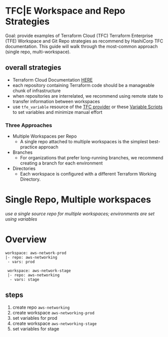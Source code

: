 # TFC|E Workspace and Repo Strategies

Goal: provide examples of Terraform Cloud (TFC) Terraform Enterprise (TFE) Workspace and Git Repo strategies as recommend by HashiCorp TFC documentation. This guide will walk through the most-common approach (single repo, multi-workspace).

## overall strategies

- Terraform Cloud Documentation [HERE](https://www.terraform.io/docs/cloud/workspaces/repo-structure.html)
- each repository containing Terraform code should be a manageable chunk of infrastructure
- when repositories are interrelated, we recommend using remote state to transfer information between workspaces
- use `tfe_variable` resource of the [TFC provider](https://www.terraform.io/docs/providers/tfe/r/variable.html) or these [Variable Scripts](https://github.com/hashicorp/terraform-guides/tree/master/operations/variable-scripts) to set variables and minimize manual effort

### Three Approaches

- Multiple Workspaces per Repo
  - A single repo attached to multiple workspaces is the simplest best-practice approach
- Branches
  - For organizations that prefer long-running branches, we recommend creating a branch for each environment
- Directories
  - Each workspace is configured with a different Terraform Working Directory.

# Single Repo, Multiple workspaces

_use a single source repo for multiple workspaces; environments are set using variables_

# Overview

```
workspace: aws-network-prod
|- repo: aws-networking
 - vars: prod
```

```
 workspace: aws-network-stage
 |- repo: aws-networking
  - vars: stage
```

## steps

  1. create repo `aws-networking`
  2. create workspace `aws-networking-prod`
  3. set variables for prod
  4. create workspace `aws-networking-stage`
  5. set variables for stage
